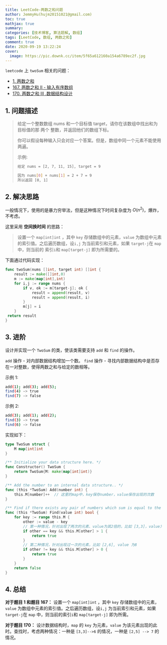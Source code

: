 ```yaml
---
title: LeetCode-两数之和问题
author: JemmyHu(hujm20151021@gmail.com)
toc: true
mathjax: true
summary:
categories: [技术博客, 算法题解, 数组]
tags: [LeetCode, 数组, 两数之和]
comment: true
date: 2020-09-19 13:22:24
cover:
  image: https://pic.downk.cc/item/5f65a612160a154a6789ec2f.jpg
---
```


`leetcode` 上 `twoSum` 相关的问题：

- [1. 两数之和](https://leetcode-cn.com/problems/two-sum/)
- [167. 两数之和 II - 输入有序数组](https://leetcode-cn.com/problems/two-sum-ii-input-array-is-sorted/)
- [170. 两数之和 III .数据结构设计](https://leetcode-cn.com/problems/two-sum-iii-data-structure-design/)

## 1. 问题描述

> 给定一个整数数组 nums 和一个目标值 target，请你在该数组中找出和为目标值的那 两个 整数，并返回他们的数组下标。
>
> 你可以假设每种输入只会对应一个答案。但是，数组中同一个元素不能使用两遍。
>
> 示例:
>
> ```bash
> 给定 nums = [2, 7, 11, 15], target = 9
>
> 因为 nums[0] + nums[1] = 2 + 7 = 9
> 所以返回 [0, 1]
> ```

## 2. 解决思路

一般情况下，使用的是暴力穷举法，但是这种情况下时间复杂度为 $O(n^2)$，爆炸，不考虑。

这里采用 **空间换时间** 的思路：

> 设置一个 `map[int]int` ，其中 `key` 存储数组中的元素，`value` 为数组中元素的索引值。之后遍历数组，设`i,j` 为当前索引和元素，如果 `target-j`在 `map` 中，则当前的 索引`i`和 `map[target-j]` 即为所需要的。

下面通过代码实现：

```go
func twoSum(nums []int, target int) []int {
    result := make([]int,0)
    m := make(map[int],int)
    for i,j := range nums {
        if v, ok := m[target-j]; ok {
            result = append(result, v)
            result = append(result, i)
        }
        m[j] = i
    }
 return result
}
```

## 3. 进阶

设计并实现一个 `TwoSum` 的类，使该类需要支持 `add` 和 `find` 的操作。

`add` 操作 - 对内部数据结构增加一个数。
`find` 操作 - 寻找内部数据结构中是否存在一对整数，使得两数之和与给定的数相等。

示例 1:

```bash
add(1); add(3); add(5);
find(4) -> true
find(7) -> false
```

示例 2:

```bash
add(3); add(1); add(2);
find(3) -> true
find(6) -> false
```

实现如下：

```go
type TwoSum struct {
    M map[int]int
}

/** Initialize your data structure here. */
func Constructor() TwoSum {
    return TwoSum{M: make(map[int]int)}
}

/** Add the number to an internal data structure.. */
func (this *TwoSum) Add(number int) {
    this.M[number]++  // 这里的map中，key保存number，value保存出现的次数
}

/** Find if there exists any pair of numbers which sum is equal to the value. */
func (this *TwoSum) Find(value int) bool {
    for key := range this.M {
        other := value - key
        // 第一种情况，针对出现了两次的元素、value为其2倍的，比如 [3,3]，value为6
        if other == key && this.M[other] > 1 {
            return true
        }
        // 第二种情况，针对出现过一次的元素，比如 [2,6], value 为8
        if other != key && this.M[other] > 0 {
            return true
        }
    }
    return false
}
```

## 4. 总结

**对于题目 1 和题目 167：** 设置一个 `map[int]int` ，其中 `key` 存储数组中的元素，`value` 为数组中元素的索引值。之后遍历数组，设`i,j` 为当前索引和元素，如果 `target-j`在 `map` 中，则当前的索引`i`和 `map[target-j]` 即为所需。

**对于题目 170：** 设计数据结构时，`map` 的 `key` 为元素，`value` 为该元素出现的此时。查找时，考虑两种情况：一种是 `[3,3]-->6` 的情况，一种是 `[2,5] --> 7` 的情况。
